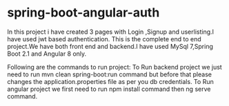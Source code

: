 # spring-boot-angular-auth
In this project i have created 3 pages with Login ,Signup and userlisting.I have used jwt based authentication.
This is the complete end to end project.We have both front end and backend.I have used MySql 7,Spring Boot 2.1 and Angular 8 only.

Following are the commands to run project:
To Run backend project we just need to run mvn clean spring-boot:run command but before that please changes the application.properties file as per you db credentials.
To Run angular project we first need to run npm install command then ng serve command.


